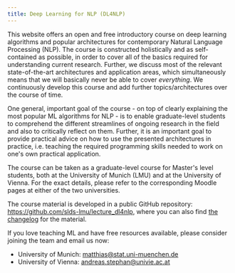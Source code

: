 ```yaml
---
title: Deep Learning for NLP (DL4NLP)
---
```


This website offers an open and free introductory course on deep learning algorithms and popular architectures for contemporary Natural Language Processing (NLP). 
The course is constructed holistically and as self-contained as possible, in order to cover all of the basics required for understanding current research.
Further, we discuss most of the relevant state-of-the-art architectures and application areas, which simultaneously means that we will basically never be able to cover _everything_. We continuously develop this course and add further topics/architectures over the course of time.

One general, important goal of the course - on top of clearly explaining the most popular ML algorithms for NLP - is to enable graduate-level students to comprehend the different streamlines of ongoing research in the field and also to critically reflect on them. Further, it is an important goal to provide practical advice on how to use the presented architectures in practice, i.e. teaching the required programming skills needed to work on one's own practical application.

The course can be taken as a graduate-level course for Master's level students, both at the University of Munich (LMU) and at the University of Vienna.
For the exact details, please refer to the corresponding Moodle pages at either of the two universities.

The course material is developed in a public GitHub repository: https://github.com/slds-lmu/lecture_dl4nlp, where you can also find [the changelog](https://github.com/slds-lmu/lecture_dl4nlp/blob/main/CHANGELOG.md) for the material.

If you love teaching ML and have free resources available, please consider joining the team and email us now:
- University of Munich: matthias@stat.uni-muenchen.de
- University of Vienna: andreas.stephan@univie.ac.at
